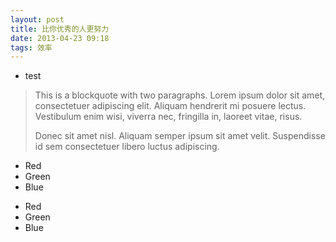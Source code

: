 ```yaml
---
layout: post
title: 比你优秀的人更努力 
date: 2013-04-23 09:18
tags: 效率 
---
```


* test

> This is a blockquote with two paragraphs. Lorem ipsum dolor sit amet,
> consectetuer adipiscing elit. Aliquam hendrerit mi posuere lectus.
> Vestibulum enim wisi, viverra nec, fringilla in, laoreet vitae, risus.
>  
> Donec sit amet nisl. Aliquam semper ipsum sit amet velit. Suspendisse
> id sem consectetuer libero luctus adipiscing.
>

+   Red
+   Green
+   Blue

*   Red
*   Green
*   Blue
